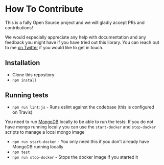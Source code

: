 # How To Contribute

This is a fully Open Source project and we will gladly accept PRs and contributions!

We would especially appreciate any help with documentation and any feedback you might have if you have tried out this library. You can reach out to me [on Twitter](https://twitter.com/real_ate) if you would like to get in touch.

## Installation

* Clone this repository
* `npm install`

## Running tests

* `npm run lint:js` - Runs eslint against the codebase (this is configured on Travis)

You need to run [MongoDB](https://www.mongodb.com/) locally to be able to run the tests. If you do not have mongo running locally you can use the `start-docker` and `stop-docker` scripts to manage a local mongo image

* `npm run start-docker` - You only need this if you don't already have MongoDB running locally
* `npm test`
* `npm run stop-docker` - Stops the docker image if you started it

